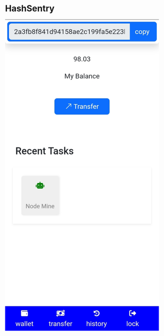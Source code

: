 # HashSentry

![Wallet UI](https://github.com/khalifa040/HashSentry/blob/main/Screenshot_20240730-200602.jpg)
